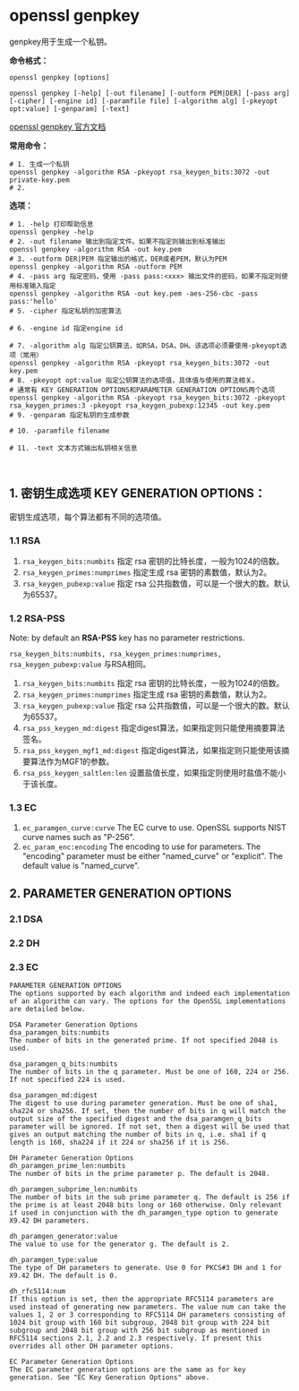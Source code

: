 # openssl genpkey

genpkey用于生成一个私钥。

**命令格式：**

`openssl genpkey [options]`

`openssl genpkey [-help] [-out filename] [-outform PEM|DER] [-pass arg] [-cipher] [-engine id] [-paramfile file] [-algorithm alg] [-pkeyopt opt:value] [-genparam] [-text]`





[openssl genpkey 官方文档](https://www.openssl.org/docs/man1.1.1/man1/openssl-genpkey.html)





**常用命令：**

```shell
# 1. 生成一个私钥
openssl genpkey -algorithm RSA -pkeyopt rsa_keygen_bits:3072 -out private-key.pem
# 2. 

```





**选项：**

```shell
# 1. -help 打印帮助信息
openssl genpkey -help
# 2. -out filename 输出到指定文件。如果不指定则输出到标准输出
openssl genpkey -algorithm RSA -out key.pem
# 3. -outform DER|PEM 指定输出的格式，DER或者PEM，默认为PEM
openssl genpkey -algorithm RSA -outform PEM
# 4. -pass arg 指定密码，使用 -pass pass:<xxx> 输出文件的密码，如果不指定则使用标准输入指定
openssl genpkey -algorithm RSA -out key.pem -aes-256-cbc -pass pass:'hello'
# 5. -cipher 指定私钥的加密算法

# 6. -engine id 指定engine id

# 7. -algorithm alg 指定公钥算法，如RSA，DSA，DH。该选项必须要使用-pkeyopt选项（常用）
openssl genpkey -algorithm RSA -pkeyopt rsa_keygen_bits:3072 -out key.pem
# 8. -pkeyopt opt:value 指定公钥算法的选项值，具体值与使用的算法相关。
# 通常有 KEY GENERATION OPTIONS和PARAMETER GENERATION OPTIONS两个选项
openssl genpkey -algorithm RSA -pkeyopt rsa_keygen_bits:3072 -pkeyopt rsa_keygen_primes:3 -pkeyopt rsa_keygen_pubexp:12345 -out key.pem
# 9. -genparam 指定私钥的生成参数

# 10. -paramfile filename

# 11. -text 文本方式输出私钥相关信息



```



## 1. 密钥生成选项 KEY GENERATION OPTIONS：

密钥生成选项，每个算法都有不同的选项值。

### 1.1 RSA

1. `rsa_keygen_bits:numbits` 指定 rsa 密钥的比特长度，一般为1024的倍数。
2. `rsa_keygen_primes:numprimes` 指定生成 rsa 密钥的素数值，默认为2。
3. `rsa_keygen_pubexp:value` 指定 rsa 公共指数值，可以是一个很大的数。默认为65537。



### 1.2 RSA-PSS

Note: by default an **RSA-PSS** key has no parameter restrictions.

`rsa_keygen_bits:numbits, rsa_keygen_primes:numprimes, rsa_keygen_pubexp:value` 与RSA相同。

1. `rsa_keygen_bits:numbits` 指定 rsa 密钥的比特长度，一般为1024的倍数。
2. `rsa_keygen_primes:numprimes` 指定生成 rsa 密钥的素数值，默认为2。
3. `rsa_keygen_pubexp:value` 指定 rsa 公共指数值，可以是一个很大的数。默认为65537。
4. `rsa_pss_keygen_md:digest` 指定digest算法，如果指定则只能使用摘要算法签名。
5. `rsa_pss_keygen_mgf1_md:digest` 指定digest算法，如果指定则只能使用该摘要算法作为MGF1的参数。
6. `rsa_pss_keygen_saltlen:len` 设置盐值长度，如果指定则使用时盐值不能小于该长度。



### 1.3 EC

1. `ec_paramgen_curve:curve` The EC curve to use. OpenSSL supports NIST curve names such as "P-256".
2. `ec_param_enc:encoding` The encoding to use for parameters. The "encoding" parameter must be either "named_curve" or "explicit". The default value is "named_curve".



## 2. PARAMETER GENERATION OPTIONS

### 2.1 DSA



### 2.2 DH 



### 2.3 EC







```
PARAMETER GENERATION OPTIONS
The options supported by each algorithm and indeed each implementation of an algorithm can vary. The options for the OpenSSL implementations are detailed below.

DSA Parameter Generation Options
dsa_paramgen_bits:numbits
The number of bits in the generated prime. If not specified 2048 is used.

dsa_paramgen_q_bits:numbits
The number of bits in the q parameter. Must be one of 160, 224 or 256. If not specified 224 is used.

dsa_paramgen_md:digest
The digest to use during parameter generation. Must be one of sha1, sha224 or sha256. If set, then the number of bits in q will match the output size of the specified digest and the dsa_paramgen_q_bits parameter will be ignored. If not set, then a digest will be used that gives an output matching the number of bits in q, i.e. sha1 if q length is 160, sha224 if it 224 or sha256 if it is 256.

DH Parameter Generation Options
dh_paramgen_prime_len:numbits
The number of bits in the prime parameter p. The default is 2048.

dh_paramgen_subprime_len:numbits
The number of bits in the sub prime parameter q. The default is 256 if the prime is at least 2048 bits long or 160 otherwise. Only relevant if used in conjunction with the dh_paramgen_type option to generate X9.42 DH parameters.

dh_paramgen_generator:value
The value to use for the generator g. The default is 2.

dh_paramgen_type:value
The type of DH parameters to generate. Use 0 for PKCS#3 DH and 1 for X9.42 DH. The default is 0.

dh_rfc5114:num
If this option is set, then the appropriate RFC5114 parameters are used instead of generating new parameters. The value num can take the values 1, 2 or 3 corresponding to RFC5114 DH parameters consisting of 1024 bit group with 160 bit subgroup, 2048 bit group with 224 bit subgroup and 2048 bit group with 256 bit subgroup as mentioned in RFC5114 sections 2.1, 2.2 and 2.3 respectively. If present this overrides all other DH parameter options.

EC Parameter Generation Options
The EC parameter generation options are the same as for key generation. See "EC Key Generation Options" above.
```






















